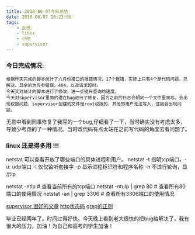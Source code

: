 ```yaml
---
title: 2018-06-07今日总结
date: 2018-06-07 20:23:00
tags:
    - 反思
    - linux
    - 小结
    - supervisor
---
```


### 今日完成情况:
    根据昨天完成的脚本统计了六月份接口的报错情况，17个报错，实际上只有4个是代码问题，已解决。其余的为传参错误，404，以及请求超时。
    今天又对统计的脚本进行了修改，进一步提升查询的速度。
    今天对supervisor里面的潜在bug进行了修复，因为之前的日志会朝同一个文件里面写，会出现权限问题，supervisor创建的文件是root权限的，其他的用户无法写入，这就会出现问题。

无意中看到同事修复了我写的一个bug,仔细看了一下，当时确实没有考虑太多，导致少考虑的了一种情况。当时改代码有点太站在之前写代码的角度去看问题了。

### linux 还是得多用 !!!
netstat 可以查看开放了哪些端口的具体进程和用户。
netstat -t 指明tcp端口，-u: udp端口  -l 仅仅监听套接字  -p 显示进程标识符和程序名称  -n 不进行轮询，显示ip

netstat -ntlp # 查看当前所有的tcp端口
netstat -ntulp | grep 80 # 查看所有80端口的使用情况
netstat -an | grep 3306 # 查看所有3306端口的使用情况

[supervisor 很好的文章](http://blog.51cto.com/lixcto/1539136)
[http状态码](https://blog.csdn.net/origination_star/article/details/54341293)
[grep的正则](http://blog.163.com/xychenbaihu@yeah/blog/static/132229655201132302726397/)


毕业已经两年了。时间过得好快。今天晚上看到老大很快的把bug给解决了，我有很大的压力。加油！为自己和高考的学生加油！
